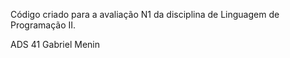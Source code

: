 Código criado para a avaliação N1 da disciplina de Linguagem de Programação II.

ADS 41
Gabriel Menin